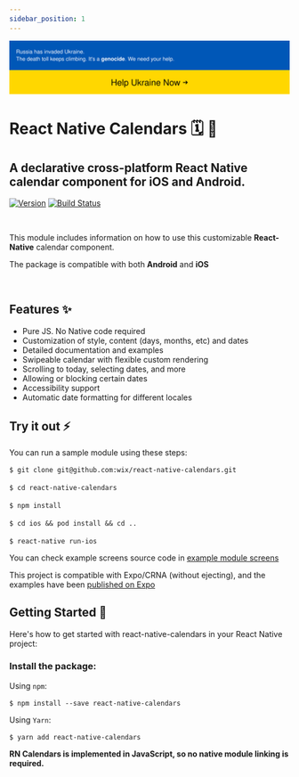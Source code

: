 ```yaml
---
sidebar_position: 1
---
```


[![Stand With Ukraine](https://raw.githubusercontent.com/vshymanskyy/StandWithUkraine/main/banner2-direct.svg)](https://stand-with-ukraine.pp.ua)

# React Native Calendars 🗓️ 📆

## A declarative cross-platform React Native calendar component for iOS and Android.

[![Version](https://img.shields.io/npm/v/react-native-calendars.svg)](https://www.npmjs.com/package/react-native-calendars)
[![Build Status](https://travis-ci.org/wix/react-native-calendars.svg?branch=master)](https://travis-ci.org/wix/react-native-calendars)

<br>

This module includes information on how to use this customizable **React-Native** calendar component.

The package is compatible with both **Android** and **iOS**

<br>


## Features ✨
* Pure JS. No Native code required
* Customization of style, content (days, months, etc) and dates
* Detailed documentation and examples
* Swipeable calendar with flexible custom rendering
* Scrolling to today, selecting dates, and more
* Allowing or blocking certain dates
* Accessibility support
* Automatic date formatting for different locales


## Try it out ⚡

You can run a sample module using these steps:

```
$ git clone git@github.com:wix/react-native-calendars.git

$ cd react-native-calendars

$ npm install

$ cd ios && pod install && cd ..

$ react-native run-ios
```

You can check example screens source code in [example module screens](https://github.com/wix-private/wix-react-native-calendar/tree/master/example/src/screens)

This project is compatible with Expo/CRNA (without ejecting), and the examples have been [published on Expo](https://expo.io/@community/react-native-calendars-example)


## Getting Started 🔧

Here's how to get started with react-native-calendars in your React Native project:

### Install the package:

Using `npm`:
```
$ npm install --save react-native-calendars
```

Using `Yarn`:
```
$ yarn add react-native-calendars
```

**RN Calendars is implemented in JavaScript, so no native module linking is required.**

